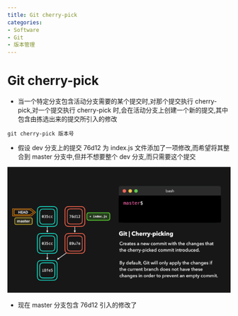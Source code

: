 ```yaml
---
title: Git cherry-pick
categories:
- Software
- Git
- 版本管理
---
```

# Git cherry-pick

- 当一个特定分支包含活动分支需要的某个提交时,对那个提交执行 cherry-pick,对一个提交执行 cherry-pick 时,会在活动分支上创建一个新的提交,其中包含由拣选出来的提交所引入的修改

```shell
git cherry-pick 版本号
```

- 假设 dev 分支上的提交 76d12 为 index.js 文件添加了一项修改,而希望将其整合到 master 分支中,但并不想要整个 dev 分支,而只需要这个提交

![img](https://raw.githubusercontent.com/LuShan123888/Files/main/Pictures/2020-12-10-486f540aaf172d27349c217f87e9fba8.gif)

- 现在 master 分支包含 76d12 引入的修改了